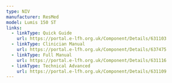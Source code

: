 ```yaml
---
type: NIV
manufacturer: ResMed
model: Lumis 150 ST
links:
  - linkType: Quick Guide
    url: https://portal.e-lfh.org.uk/Component/Details/631103
  - linkType: Clinician Manual
    url: https://portal.e-lfh.org.uk/Component/Details/637475
  - linkType: Full Manual
    url: https://portal.e-lfh.org.uk/Component/Details/631116
  - linkType: Technical Advanced
    url: https://portal.e-lfh.org.uk/Component/Details/631109
---
```

